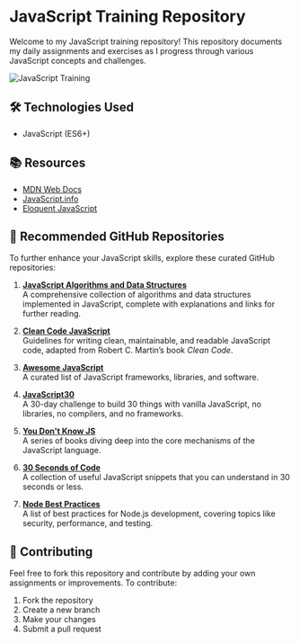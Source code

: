 # JavaScript Training Repository

Welcome to my JavaScript training repository! This repository documents my daily assignments and exercises as I progress through various JavaScript concepts and challenges.

![JavaScript Training](https://miro.medium.com/v2/resize:fit:1200/1*qKcOtgddtZ-jsCY4ARFZpg.jpeg)

## 🛠️ Technologies Used
- JavaScript (ES6+)

## 📚 Resources
- [MDN Web Docs](https://developer.mozilla.org/en-US/docs/Web/JavaScript)
- [JavaScript.info](https://javascript.info/)
- [Eloquent JavaScript](https://eloquentjavascript.net/)

## 🧠 Recommended GitHub Repositories

To further enhance your JavaScript skills, explore these curated GitHub repositories:

1. **[JavaScript Algorithms and Data Structures](https://github.com/trekhleb/javascript-algorithms)**  
   A comprehensive collection of algorithms and data structures implemented in JavaScript, complete with explanations and links for further reading.

2. **[Clean Code JavaScript](https://github.com/ryanmcdermott/clean-code-javascript)**  
   Guidelines for writing clean, maintainable, and readable JavaScript code, adapted from Robert C. Martin’s book *Clean Code*.

3. **[Awesome JavaScript](https://github.com/sorrycc/awesome-javascript)**  
   A curated list of JavaScript frameworks, libraries, and software.

4. **[JavaScript30](https://github.com/wesbos/JavaScript30)**  
   A 30-day challenge to build 30 things with vanilla JavaScript, no libraries, no compilers, and no frameworks.

5. **[You Don't Know JS](https://github.com/getify/You-Dont-Know-JS)**  
   A series of books diving deep into the core mechanisms of the JavaScript language.

6. **[30 Seconds of Code](https://github.com/30-seconds/30-seconds-of-code)**  
   A collection of useful JavaScript snippets that you can understand in 30 seconds or less.

7. **[Node Best Practices](https://github.com/goldbergyoni/nodebestpractices)**  
   A list of best practices for Node.js development, covering topics like security, performance, and testing.

## 🤝 Contributing
Feel free to fork this repository and contribute by adding your own assignments or improvements. To contribute:
1. Fork the repository
2. Create a new branch
3. Make your changes
4. Submit a pull request
